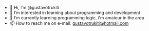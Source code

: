 - 👋 Hi, I’m @gustavotrukiti
- 👀 I’m interested in learning about programming and development
- 🌱 I’m currently learning programming logic, i'm amateur in the area
- 📫 How to reach me on e-mail: gustavotrukiti@hotmail.com

<!---
gustavotrukiti/gustavotrukiti is a ✨ special ✨ repository because its `README.md` (this file) appears on your GitHub profile.
You can click the Preview link to take a look at your changes.
--->
